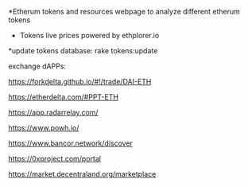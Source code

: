 

*Etherum tokens and resources webpage to analyze different etherum tokens

* Tokens live prices powered by ethplorer.io





*update tokens database:
rake tokens:update

exchange dAPPs:

https://forkdelta.github.io/#!/trade/DAI-ETH

https://etherdelta.com/#PPT-ETH

https://app.radarrelay.com/

https://www.powh.io/

https://www.bancor.network/discover

https://0xproject.com/portal

https://market.decentraland.org/marketplace
